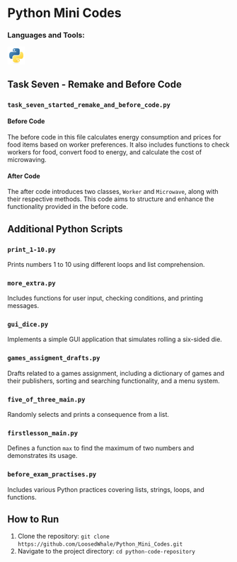 # Python Mini Codes

<h3 align="left">Languages and Tools:</h3>
<p   <a href="https://www.python.org" target="_blank" rel="noreferrer"> <img src="https://raw.githubusercontent.com/devicons/devicon/master/icons/python/python-original.svg" alt="python" width="40" height="40"/> </a>


## Task Seven - Remake and Before Code
### `task_seven_started_remake_and_before_code.py`

#### Before Code
The before code in this file calculates energy consumption and prices for food items based on worker preferences. It also includes functions to check workers for food, convert food to energy, and calculate the cost of microwaving.

#### After Code
The after code introduces two classes, `Worker` and `Microwave`, along with their respective methods. This code aims to structure and enhance the functionality provided in the before code.

## Additional Python Scripts

### `print_1-10.py`
Prints numbers 1 to 10 using different loops and list comprehension.

### `more_extra.py`
Includes functions for user input, checking conditions, and printing messages.

### `gui_dice.py`
Implements a simple GUI application that simulates rolling a six-sided die.

### `games_assigment_drafts.py`
Drafts related to a games assignment, including a dictionary of games and their publishers, sorting and searching functionality, and a menu system.

### `five_of_three_main.py`
Randomly selects and prints a consequence from a list.

### `firstlesson_main.py`
Defines a function `max` to find the maximum of two numbers and demonstrates its usage.

### `before_exam_practises.py`
Includes various Python practices covering lists, strings, loops, and functions.

## How to Run
1. Clone the repository: `git clone https://github.com/LoosedWhale/Python_Mini_Codes.git`
2. Navigate to the project directory: `cd python-code-repository`
